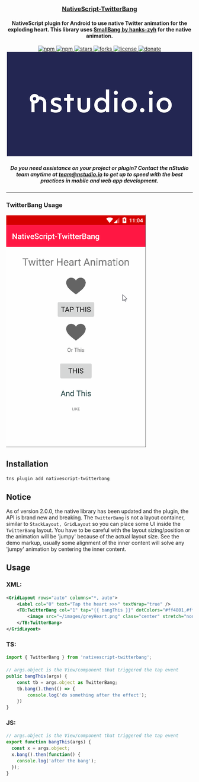 <a align="center" href="https://www.npmjs.com/package/nativescript-twitterbang">
    <h3 align="center">NativeScript-TwitterBang</h3>
</a>
<h4 align="center">NativeScript plugin for Android to use native Twitter animation for the exploding heart. This library uses <a href="https://github.com/hanks-zyh/SmallBang">SmallBang by hanks-zyh</a> for the native animation.</h4>

<p align="center">
    <a href="https://www.npmjs.com/package/nativescript-twitterbang">
        <img src="https://img.shields.io/npm/v/nativescript-twitterbang.svg" alt="npm">
    </a>
    <a href="https://www.npmjs.com/package/nativescript-twitterbang">
        <img src="https://img.shields.io/npm/dt/nativescript-twitterbang.svg?label=npm%20downloads" alt="npm">
    </a>
    <a href="https://github.com/bradmartin/nativescript-twitterbang/stargazers">
        <img src="https://img.shields.io/github/stars/bradmartin/nativescript-twitterbang.svg" alt="stars">
    </a>
     <a href="https://github.com/bradmartin/nativescript-twitterbang/network">
        <img src="https://img.shields.io/github/forks/bradmartin/nativescript-twitterbang.svg" alt="forks">
    </a>
    <a href="https://github.com/bradmartin/nativescript-twitterbang/blob/master/LICENSE">
        <img src="https://img.shields.io/github/license/bradmartin/nativescript-twitterbang.svg" alt="license">
    </a>
    <a href="https://paypal.me/bradwayne88">
        <img src="https://img.shields.io/badge/Donate-PayPal-green.svg" alt="donate">
    </a>
    <a href="http://nstudio.io">
      <img src="./images/nstudio-banner.png" alt="nStudio banner">
    </a>
    <h5 align="center">Do you need assistance on your project or plugin? Contact the nStudio team anytime at <a href="mailto:team@nstudio.io">team@nstudio.io</a> to get up to speed with the best practices in mobile and web app development.
    </h5>
</p>

---

### TwitterBang Usage

![TwitterBang](images/twitterBang.gif)

## Installation

`tns plugin add nativescript-twitterbang`

## Notice

As of version 2.0.0, the native library has been updated and the plugin, the API is brand new and breaking.
The `TwitterBang` is not a layout container, similar to `StackLayout, GridLayout` so you can place some UI inside the `TwitterBang` layout. You have to be careful with the layout sizing/position or the animation will be 'jumpy' because of the actual layout size. See the demo markup, usually some alignment of the inner content will solve any 'jumpy' animation by centering the inner content.

## Usage

### XML:

```XML
<GridLayout rows="auto" columns="*, auto">
    <Label col="0" text="Tap the heart >>>" textWrap="true" />
    <TB:TwitterBang col="1" tap="{{ bangThis }}" dotColors="#ff4801,#ff3493,#ff4081,#ff9927">
        <image src="~/images/greyHeart.png" class="center" stretch="none" />
    </TB:TwitterBang>
</GridLayout>
```

### TS:

```typescript
import { TwitterBang } from 'nativescript-twitterbang';

// args.object is the View/component that triggered the tap event
public bangThis(args) {
    const tb = args.object as TwitterBang;
    tb.bang().then(() => {
        console.log('do something after the effect');
    })
}
```

### JS:

```javascript
// args.object is the View/component that triggered the tap event
export function bangThis(args) {
  const x = args.object;
  x.bang().then(function() {
    console.log('after the bang');
  });
}
```
